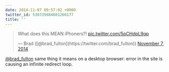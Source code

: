 ```yaml
---
date: 2014-11-07 09:57:02 +0000
twitter_id: 530735684601266177
title: ''
---
```


<blockquote class="twitter-tweet"><p lang="en" dir="ltr">What does this MEAN iPhoners?! <a href="http://t.co/5pCHdpL9qp">pic.twitter.com/5pCHdpL9qp</a></p>&mdash; Brad ([@brad_fulton](https://twitter.com/brad_fulton)) <a href="https://twitter.com/brad_fulton/status/530734185418211328?ref_src=twsrc%5Etfw">November 7, 2014</a></blockquote>
<script async src="https://platform.twitter.com/widgets.js" charset="utf-8"></script>

[@brad_fulton](https://twitter.com/brad_fulton) same thing it means on a desktop browser: error in the site is causing an infinite redirect loop.
